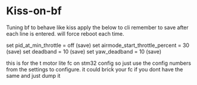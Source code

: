 # Kiss-on-bf
Tuning bf to behave like kiss
apply the below to cli remember to save after each line is entered. will force reboot each time.

set pid_at_min_throttle = off
(save)
set airmode_start_throttle_percent = 30
(save)
set deadband = 10
(save)
set yaw_deadband = 10
(save)

this is for the t motor lite fc on stm32 config so just use the config numbers from the settings to configure. it could brick your fc if you dont have the same and just dump it
